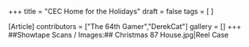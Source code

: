 +++
title = "CEC Home for the Holidays"
draft = false
tags = [ ]

[Article]
contributors = ["The 64th Gamer","DerekCat"]
gallery = []
+++
##Showtape Scans / Images:##
<gallery>
Christmas 87 House.jpg|Reel Case
</gallery>